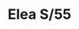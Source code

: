 ---
title: Elea S/55
image_primary: img/ELEA_55_Suspension_Negro.jpg
description: "ELEA%20collection%20is%20an%20absolutely%20contemporary%20and%20non-temporal%20product%A0because%20of%20its%20cylindrical%20and%20flat%20format.%20These%20products%20are%20made%20of%20polyurethane%20with%20a%20brilliant%20lacquered%A0finish.%20The%20dimming%20versions%20have%20been%20created%20to%20offer%20a%20greater%20sense%A0of%20comfort.%20Upper%20and%20bottom%20diffuser%20included.%20Elea%20collection%20is%20available%20in%20two%20sizes%20both%20for%20ceiling%20and%20pendant%A0version.%0A*Versi%F3n%20Led%20Dimmable%20Triac%20disponible%0A%0A"
designer: Joana Bover
image_thumb: img/ELEA_03_Plafo_Negro_1x1.jpg
href: https://www.bover.es/en/lamp/elea-55-pendant/
tags: 
  - bover
  - Indoor
  - Ceiling
  - Pendant
  - indoor-lamps
category: indoor-lamps
subtitle: 
manufacturer: Bover
slug: /manufacturers/bover/indoor-lamps/joana-bover-elea-s-55
---